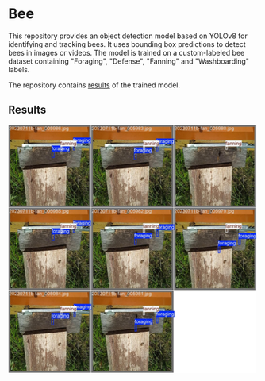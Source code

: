 # Bee

This repository provides an object detection model based on YOLOv8 for identifying and tracking bees. It uses bounding box predictions to detect bees in images or videos. The model is trained on a custom-labeled bee dataset containing "Foraging", "Defense", "Fanning" and "Washboarding" labels.

The repository contains [results](yolov8-lstm) of the trained model.

## Results

<img src="yolov8-lstm/bee pic.jpg" alt="Sample inference showing detected bees" width="500"/>
